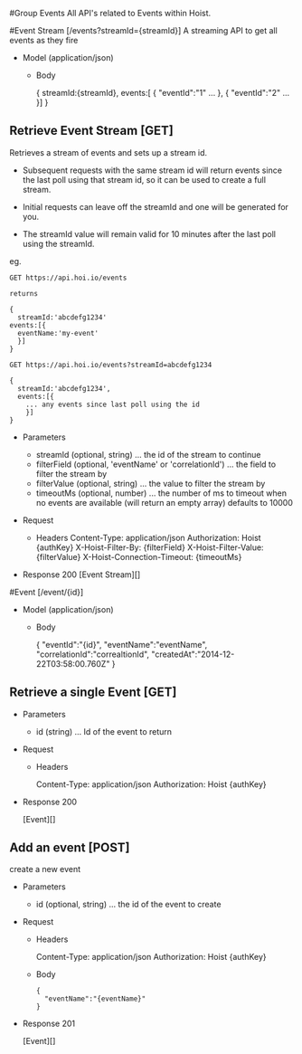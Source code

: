 #Group Events
All API's related to Events within Hoist.

#Event Stream [/events?streamId={streamId}]
A streaming API to get all events as they fire


  + Model (application/json)

    + Body

      {
        streamId:{streamId},
        events:[
          {
            "eventId":"1"
            ...
          },
          {
            "eventId":"2"
            ...
          }]
      }


## Retrieve Event Stream [GET]

Retrieves a stream of events and sets up a stream id.
* Subsequent requests with the same stream id will return events since the last poll using that stream id, so it can be used to create a full stream.

* Initial requests can leave off the streamId and one will be generated for you.

* The streamId value will remain valid for 10 minutes after the last poll using the streamId.

eg.

```
GET https://api.hoi.io/events

returns

{
  streamId:'abcdefg1234'
events:[{
  eventName:'my-event'
  }]
}

GET https://api.hoi.io/events?streamId=abcdefg1234

{
  streamId:'abcdefg1234',
  events:[{
    ... any events since last poll using the id
    }]
}
```


  + Parameters

     + streamId (optional, string) ... the id of the stream to continue
     + filterField (optional, 'eventName' or 'correlationId') ... the field to filter the stream by
     + filterValue (optional, string) ... the value to filter the stream by
     + timeoutMs (optional, number) ... the number of ms to timeout when no events are available (will return an empty array) defaults to 10000

   + Request
       + Headers
           Content-Type: application/json
           Authorization: Hoist {authKey}
           X-Hoist-Filter-By: {filterField}
           X-Hoist-Filter-Value: {filterValue}
           X-Hoist-Connection-Timeout: {timeoutMs}

   + Response 200
       [Event Stream][]

#Event [/event/{id}]

+ Model (application/json)

    + Body

      {
        "eventId":"{id}",
        "eventName":"eventName",
        "correlationId":"correaltionId",
        "createdAt":"2014-12-22T03:58:00.760Z"
      }

## Retrieve a single Event [GET]
  + Parameters

    + id (string) ... Id of the event to return

  + Request

    + Headers

      Content-Type: application/json
      Authorization: Hoist {authKey}

  + Response 200

    [Event][]


## Add an event [POST]

create a new event
  + Parameters

    + id (optional, string) ... the id of the event to create

  + Request

    + Headers

      Content-Type: application/json
      Authorization: Hoist {authKey}

    + Body
      ```
      {
        "eventName":"{eventName}"
      }
      ```

  + Response 201

    [Event][]
